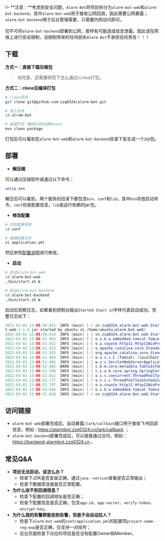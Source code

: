 !> **注意：**考虑到安全问题，`Alarm Bot`将项目拆分为`alarm-bot-web`和`alarm-bot-backend`，其中`alarm-bot-web`用于接收公网回调，因此需要公网暴露；`alarm-bot-backend`用于后台管理需要，只需要内网访问即可。<br/><br/>切不可将`alarm-bot-backend`部署到公网，那样有可能造成信息泄露。因此请在网络上进行安全限制，没限制带来的任何损失`Alarm Bot`不承担任何责任！！！

## 下载

**方式一：直接下载压缩包**

> 待完善，还需要研究下怎么通过`GitHub`打包。

**方式二：clone后编译打包**

```bash
# clone项目
git clone git@github.com:zzq0324/alarm-bot.git

# 进入目录
cd alram-bot

# 直接打包（确保已经安装Maven）
mvn clean package
```

打包后可以看到在`alarm-bot-web`和`alarm-bot-backend`目录下各生成一个zip包。

## 部署

* **解压缩**

可以通过压缩软件或通过以下命令：

```bash
unzip xxx
```

解压后可以看到，两个服务的目录下都包含`bin`、`conf`和`lib`，其中`bin`存放启动命令，`conf`存放配置信息，`lib`是运行依赖的jar包。

* **修改配置**

```bash
# 切到配置目录
cd conf

# 编辑配置文件
vi application.yml

```

然后参照[配置说明](/config-desc)进行修改。

* **启动**

```bash
# 启动alarm-bot-web
cd alarm-bot-web
./bin/start.sh &

# 启动alarm-bot-backend
cd alarm-bot-backend
./bin/start.sh &
```

启动后观察日志，如果看到控制台输出`Started Start in`字样代表启动成功。完整日志如下：

```java
2022-03-01 13:08:50.812  INFO [main] [-] cn.zzq0324.alarm.bot.web.Start           - Starting Start v1.1.0 on VM-0-11-ubuntu with PID 5354 (/home/ubuntu/alarm-bot-web/lib/alarm-bo
t-web-1.1.0.jar started by ubuntu in /home/ubuntu/alarm-bot-web)
2022-03-01 13:08:50.814  INFO [main] [-] cn.zzq0324.alarm.bot.web.Start           - No active profile set, falling back to default profiles: default
2022-03-01 13:08:51.903  INFO [main] [-] o.s.b.w.embedded.tomcat.TomcatWebServer  - Tomcat initialized with port(s): 8888 (http)
2022-03-01 13:08:51.912  INFO [main] [-] o.a.coyote.http11.Http11NioProtocol      - Initializing ProtocolHandler ["http-nio-8888"]
2022-03-01 13:08:51.913  INFO [main] [-] o.apache.catalina.core.StandardService   - Starting service [Tomcat]
2022-03-01 13:08:51.913  INFO [main] [-] org.apache.catalina.core.StandardEngine  - Starting Servlet engine: [Apache Tomcat/9.0.36]
2022-03-01 13:08:51.964  INFO [main] [-] o.a.c.c.C.[Tomcat].[localhost].[/]       - Initializing Spring embedded WebApplicationContext
2022-03-01 13:08:51.965  INFO [main] [-] w.s.c.ServletWebServerApplicationContext - Root WebApplicationContext: initialization completed in 1107 ms
2022-03-01 13:08:52.465  WARN [main] [-] c.b.m.core.metadata.TableInfoHelper      - Can not find table primary key in Class: "cn.zzq0324.alarm.bot.core.entity.Lock".
2022-03-01 13:08:52.508  INFO [main] [-] c.z.a.b.core.spring.SpringContextHolder  - set applicationContext to SpringContextHolder successfully.
2022-03-01 13:08:52.612  INFO [main] [-] o.s.s.concurrent.ThreadPoolTaskExecutor  - Initializing ExecutorService 'applicationTaskExecutor'
2022-03-01 13:08:52.777  INFO [main] [-] o.s.s.c.ThreadPoolTaskScheduler          - Initializing ExecutorService 'taskScheduler'
2022-03-01 13:08:52.797  INFO [main] [-] o.a.coyote.http11.Http11NioProtocol      - Starting ProtocolHandler ["http-nio-8888"]
2022-03-01 13:08:52.816  INFO [main] [-] o.s.b.w.embedded.tomcat.TomcatWebServer  - Tomcat started on port(s): 8888 (http) with context path ''
2022-03-01 13:08:52.828  INFO [main] [-] cn.zzq0324.alarm.bot.web.Start           - Started Start in 2.433 seconds (JVM running for 2.73)
```

## 访问链接

- `alarm-bot-web`部署完成后，自动暴露`/lark/callback`接口用于接收飞书回调信息，例如：https://alarmbot.zzq0324.cn/lark/callback ；
- `alarm-bot-backend`部署完成后，可以直接通过访问，例如：https://backend-alarmbot.zzq0324.cn 。

## 常见Q&A

- **项目无法启动，该怎么办？**
  - 检查下JDK是否安装正确，通过`java -version`查看是否正常输出；
  - 检查下数据库连接是否正常配置。
- **为什么收不到回调信息？**
  - 检查下配置的回调地址是否正确；
  - 检查下配置信息是否正确，包含`app-id`、`app-secret`、`verify-token`、`encrypt-key`。
- **为什么我的告警群能收到告警，但是不会自动拉人？**
  - 检查下`alarm-bot-web`的`conf/application.yml`的配置项`project-name-reg-exp`是否正确，仅支持一对括号；
  - 后台页面检查下对应的项目是否没有配置Owner和Member。
